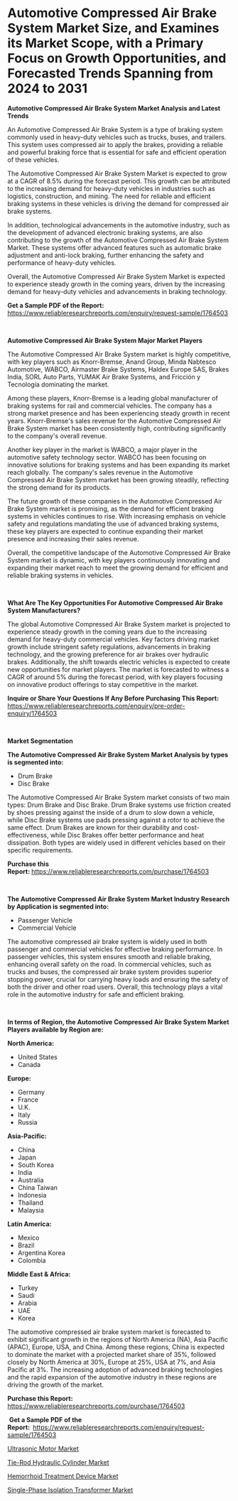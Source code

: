 <p><h1>Automotive Compressed Air Brake System Market Size, and Examines its Market Scope, with a Primary Focus on Growth Opportunities, and Forecasted Trends Spanning from 2024 to 2031</h1></p><p><strong>Automotive Compressed Air Brake System Market Analysis and Latest Trends</strong></p>
<p><p>An Automotive Compressed Air Brake System is a type of braking system commonly used in heavy-duty vehicles such as trucks, buses, and trailers. This system uses compressed air to apply the brakes, providing a reliable and powerful braking force that is essential for safe and efficient operation of these vehicles.</p><p>The Automotive Compressed Air Brake System Market is expected to grow at a CAGR of 8.5% during the forecast period. This growth can be attributed to the increasing demand for heavy-duty vehicles in industries such as logistics, construction, and mining. The need for reliable and efficient braking systems in these vehicles is driving the demand for compressed air brake systems.</p><p>In addition, technological advancements in the automotive industry, such as the development of advanced electronic braking systems, are also contributing to the growth of the Automotive Compressed Air Brake System Market. These systems offer advanced features such as automatic brake adjustment and anti-lock braking, further enhancing the safety and performance of heavy-duty vehicles.</p><p>Overall, the Automotive Compressed Air Brake System Market is expected to experience steady growth in the coming years, driven by the increasing demand for heavy-duty vehicles and advancements in braking technology.</p></p>
<p><strong>Get a Sample PDF of the Report:&nbsp;</strong> <a href="https://www.reliableresearchreports.com/enquiry/request-sample/1764503">https://www.reliableresearchreports.com/enquiry/request-sample/1764503</a></p>
<p>&nbsp;</p>
<p><strong>Automotive Compressed Air Brake System Major Market Players</strong></p>
<p><p>The Automotive Compressed Air Brake System market is highly competitive, with key players such as Knorr-Bremse, Anand Group, Minda Nabtesco Automotive, WABCO, Airmaster Brake Systems, Haldex Europe SAS, Brakes India, SORL Auto Parts, YUMAK Air Brake Systems, and Fricción y Tecnología dominating the market.</p><p>Among these players, Knorr-Bremse is a leading global manufacturer of braking systems for rail and commercial vehicles. The company has a strong market presence and has been experiencing steady growth in recent years. Knorr-Bremse's sales revenue for the Automotive Compressed Air Brake System market has been consistently high, contributing significantly to the company's overall revenue.</p><p>Another key player in the market is WABCO, a major player in the automotive safety technology sector. WABCO has been focusing on innovative solutions for braking systems and has been expanding its market reach globally. The company's sales revenue in the Automotive Compressed Air Brake System market has been growing steadily, reflecting the strong demand for its products.</p><p>The future growth of these companies in the Automotive Compressed Air Brake System market is promising, as the demand for efficient braking systems in vehicles continues to rise. With increasing emphasis on vehicle safety and regulations mandating the use of advanced braking systems, these key players are expected to continue expanding their market presence and increasing their sales revenue.</p><p>Overall, the competitive landscape of the Automotive Compressed Air Brake System market is dynamic, with key players continuously innovating and expanding their market reach to meet the growing demand for efficient and reliable braking systems in vehicles.</p></p>
<p>&nbsp;</p>
<p><strong>What Are The Key Opportunities For Automotive Compressed Air Brake System Manufacturers?</strong></p>
<p><p>The global Automotive Compressed Air Brake System market is projected to experience steady growth in the coming years due to the increasing demand for heavy-duty commercial vehicles. Key factors driving market growth include stringent safety regulations, advancements in braking technology, and the growing preference for air brakes over hydraulic brakes. Additionally, the shift towards electric vehicles is expected to create new opportunities for market players. The market is forecasted to witness a CAGR of around 5% during the forecast period, with key players focusing on innovative product offerings to stay competitive in the market.</p></p>
<p><strong>Inquire or Share Your Questions If Any Before Purchasing This Report:</strong> <a href="https://www.reliableresearchreports.com/enquiry/pre-order-enquiry/1764503">https://www.reliableresearchreports.com/enquiry/pre-order-enquiry/1764503</a></p>
<p>&nbsp;</p>
<p><strong>Market Segmentation</strong></p>
<p><strong>The Automotive Compressed Air Brake System Market Analysis by types is segmented into:</strong></p>
<p><ul><li>Drum Brake</li><li>Disc Brake</li></ul></p>
<p><p>The Automotive Compressed Air Brake System market consists of two main types: Drum Brake and Disc Brake. Drum Brake systems use friction created by shoes pressing against the inside of a drum to slow down a vehicle, while Disc Brake systems use pads pressing against a rotor to achieve the same effect. Drum Brakes are known for their durability and cost-effectiveness, while Disc Brakes offer better performance and heat dissipation. Both types are widely used in different vehicles based on their specific requirements.</p></p>
<p><strong>Purchase this Report:&nbsp;</strong><a href="https://www.reliableresearchreports.com/purchase/1764503">https://www.reliableresearchreports.com/purchase/1764503</a></p>
<p>&nbsp;</p>
<p><strong>The Automotive Compressed Air Brake System Market Industry Research by Application is segmented into:</strong></p>
<p><ul><li>Passenger Vehicle</li><li>Commercial Vehicle</li></ul></p>
<p><p>The automotive compressed air brake system is widely used in both passenger and commercial vehicles for effective braking performance. In passenger vehicles, this system ensures smooth and reliable braking, enhancing overall safety on the road. In commercial vehicles, such as trucks and buses, the compressed air brake system provides superior stopping power, crucial for carrying heavy loads and ensuring the safety of both the driver and other road users. Overall, this technology plays a vital role in the automotive industry for safe and efficient braking.</p></p>
<p>&nbsp;</p>
<p><strong>In terms of Region, the Automotive Compressed Air Brake System Market Players available by Region are:</strong></p>
<p>
    <p> <strong> North America: </strong>
        <ul>
            <li>United States</li>
            <li>Canada</li>
        </ul>
        </p> 
    <p> <strong> Europe: </strong>
        <ul>
            <li>Germany</li>
            <li>France</li>
            <li>U.K.</li>
            <li>Italy</li>
            <li>Russia</li>
        </ul>
        </p> 
    <p> <strong> Asia-Pacific: </strong>
        <ul>
            <li>China</li>
            <li>Japan</li>
            <li>South Korea</li>
            <li>India</li>
            <li>Australia</li>
            <li>China Taiwan</li>
            <li>Indonesia</li>
            <li>Thailand</li>
            <li>Malaysia</li>
        </ul>
        </p> 
    <p> <strong> Latin America: </strong>
        <ul>
            <li>Mexico</li>
            <li>Brazil</li>
            <li>Argentina Korea</li>
            <li>Colombia</li>
        </ul>
        </p> 
    <p> <strong> Middle East & Africa: </strong>
        <ul>
            <li>Turkey</li>
            <li>Saudi</li>
            <li>Arabia</li>
            <li>UAE</li>
            <li>Korea</li>
        </ul>
    </p>
    </p>
<p><p>The automotive compressed air brake system market is forecasted to exhibit significant growth in the regions of North America (NA), Asia Pacific (APAC), Europe, USA, and China. Among these regions, China is expected to dominate the market with a projected market share of 35%, followed closely by North America at 30%, Europe at 25%, USA at 7%, and Asia Pacific at 3%. The increasing adoption of advanced braking technologies and the rapid expansion of the automotive industry in these regions are driving the growth of the market.</p></p>
<p><strong>Purchase this Report: </strong><a href="https://www.reliableresearchreports.com/purchase/1764503">https://www.reliableresearchreports.com/purchase/1764503</a></p>
<p>&nbsp;<strong>Get a Sample PDF of the Report:&nbsp;&nbsp;</strong><a href="https://www.reliableresearchreports.com/enquiry/request-sample/1764503">https://www.reliableresearchreports.com/enquiry/request-sample/1764503</a></p>
<p><strong></strong></p>
<p><p><a href="https://zircon-bluebell-299.notion.site/Ultrasonic-Motor-Market-Analysis-Examines-its-Scope-on-Growth-Opportunities-and-Forecasted-Trends-S-aa94e45b91d347658f76e7eb7161dd9c">Ultrasonic Motor Market</a></p><p><a href="https://view.publitas.com/reportprime-1/tie-rod-hydraulic-cylinder-market-size-evaluating-its-market-trends-growth-and-projections-2023-2030/">Tie-Rod Hydraulic Cylinder Market</a></p><p><a href="https://view.publitas.com/reportprime-1/hemorrhoid-treatment-device-market-furnish-information-about-market-size-market-share-market-dynamics-and-projections-spanning-from-2023-to-2030/">Hemorrhoid Treatment Device Market</a></p><p><a href="https://view.publitas.com/reportprime-1/single-phase-isolation-transformer-market-size-growth-outlook-from-2023-to-2030-projecting-at-markets-trends-analysis-by-application-regional-outlook-and-revenue/">Single-Phase Isolation Transformer Market</a></p></p>